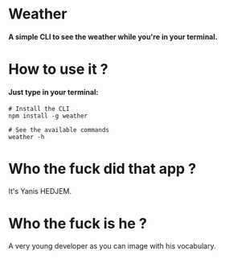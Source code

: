 # Weather
#### A simple CLI to see the weather while you're in your terminal.


# How to use it ?
#### Just type in your terminal: 
```
# Install the CLI
npm install -g weather

# See the available commands
weather -h
```

# Who the fuck did that app ?
It's Yanis HEDJEM.

# Who the fuck is he ?
A very young developer as you can image with his vocabulary.
